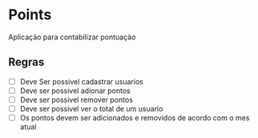 # Points 
  Aplicação para contabilizar pontuação

## Regras
 - [ ] Deve Ser possivel cadastrar usuarios 
 - [ ] Deve ser possivel adionar pontos 
 - [ ] Deve ser possivel remover pontos
 - [ ] Deve ser possivel ver o total de um usuario 
 - [ ] Os pontos devem ser adicionados e removidos de acordo com o mes atual
